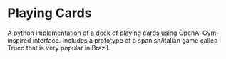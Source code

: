 # Playing Cards
A python implementation of a deck of playing cards using OpenAI Gym-inspired interface. Includes a prototype of a spanish/italian game called Truco that is very popular in Brazil.
